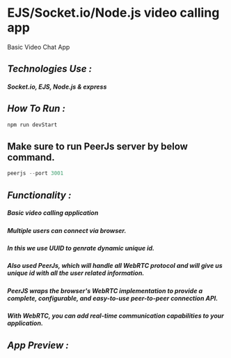 # EJS/Socket.io/Node.js video calling app
 Basic Video Chat App


## _Technologies Use :_
##### Socket.io, EJS, Node.js & express

## _How To Run :_
``` javascript
npm run devStart
```

## Make sure to run PeerJs server by below command.
``` javascript
peerjs --port 3001
```

## _Functionality :_
##### Basic video calling application
##### Multiple users can connect via browser.
##### In this we use UUID to genrate dynamic unique id.
##### Also used PeerJs, which will handle all WebRTC protocol and will give us unique id with all the user related information.
##### PeerJS wraps the browser's WebRTC implementation to provide a complete, configurable, and easy-to-use peer-to-peer connection API.
##### With WebRTC, you can add real-time communication capabilities to your application.


## _App Preview :_



